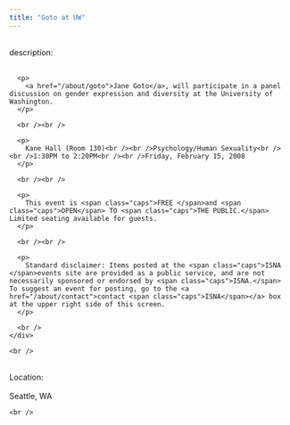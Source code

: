 ```yaml
---
title: "Goto at UW"
---
```


<div class="flexinode-body flexinode-2">
  <div class="flexinode-textarea-1">
    <div class="form-item">
      <br /> <label>description:</label><br /><br /> 
      
      <p>
        <a href="/about/goto">Jane Goto</a>, will participate in a panel discussion on gender expression and diversity at the University of Washington.
      </p>
      
      <br /><br />
      
      <p>
        Kane Hall (Room 130)<br /><br />Psychology/Human Sexuality<br /><br />1:30PM to 2:20PM<br /><br />Friday, February 15, 2008
      </p>
      
      <br /><br />
      
      <p>
        This event is <span class="caps">FREE </span>and <span class="caps">OPEN</span> TO <span class="caps">THE PUBLIC.</span> Limited seating available for guests.
      </p>
      
      <br /><br />
      
      <p>
        Standard disclaimer: Items posted at the <span class="caps">ISNA </span>events site are provided as a public service, and are not necessarily sponsored or endorsed by <span class="caps">ISNA.</span> To suggest an event for posting, go to the <a href="/about/contact">contact <span class="caps">ISNA</span></a> box at the upper right side of this screen.
      </p>
      
      <br />
    </div>
    
    <br />
  </div>
  
  <div class="flexinode-textfield-2">
    <div class="form-item">
      <br /> <label>Location:</label><br /><br /> Seattle, WA<br />
    </div>
    
    <br />
  </div>
</div>